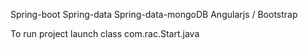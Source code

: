 Spring-boot
Spring-data
Spring-data-mongoDB
Angularjs / Bootstrap

To run project launch class com.rac.Start.java 